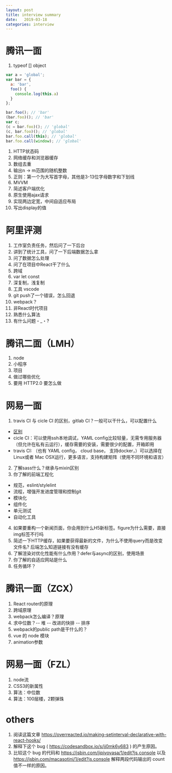 ```yaml
---
layout: post
title: interview summary
date:   2019-03-18
categories: interview
---
```


# 腾讯一面

1. typeof [] object

```js
var a = 'global';
var bar = {
  a: 'bar',
  foo() {
    console.log(this.a)
  }
};

bar.foo(); // 'bar'
(bar.foo)(); // 'bar'
var c;
(c = bar.foo)(); // 'global'
(c, bar.foo)(); // 'global'
bar.foo.call(this); // 'global'
bar.foo.call(window); // 'global'
```

1. HTTP状态码
2. 网络缓存和浏览器缓存
3. 数组去重
4. 输出n -> m范围的随机整数
5. 正则：第一个为大写首字母，其他是3-13位字母数字和下划线
6. MVVM
7. 简述客户端优化
8. 原生使用ajax请求
9. 实现两边定宽，中间自适应布局
10. 写出display的值

# 阿里评测

1. 工作室负责任务，然后问了一下后台
2. 讲到了统计工具，问了一下后端数据怎么拿
3. 问了数据怎么处理
4. 问了在项目中React干了什么
5. 跨域
6. var let const
7. 深复制，浅复制
8. 工具 vscode
9. git push了一个错误，怎么回退
10. webpack？
11. 非React时代项目
12. 熟悉什么算法
13. 有什么问题・_・?

# 腾讯二面（LMH）

1. node
2. 小程序
3. 项目
4. 做过哪些优化
5. 要用 HTTP2.0 要怎么做

# 网易一面

1. travis CI 与 cicle CI 的区别，gitlab CI？一般可以干什么，可以配置什么
  - [区别](https://hackernoon.com/continuous-integration-circleci-vs-travis-ci-vs-jenkins-41a1c2bd95f5)
  - cicle CI：可以使用ssh本地调试，YAML config比较轻量，无需专用服务器（但允许在私有云运行），缓存需要的安装，需要很少的配置，开箱即用
  - travis CI: （也有 YAML config， cloud base， 支持docker，）可以选择在Linux或者 Mac OSX运行，更多语言，支持构建矩阵（使用不同环境和语言）
2. 了解sass什么？继承与mixin区别
3. 你了解的前端工程化
  - 规范，eslint/stylelint
  - 流程，增强开发进度管理和控制git
  - 模块化
  - 组件化
  - 单元测试
  - 自动化工具
4. 如果要重构一个新闻页面，你会用到什么H5新标签。figure为什么需要，直接img标签不行吗
5. 简述一下HTTP缓存，如果要获得最新的文件，为什么不使用query而是改变文件名? 后端怎么知道链接有没有缓存
6. 了解渲染对优化性能有什么作用？defer与async的区别，使用场景
7. 你了解的自适应网站是什么
8. 任务循环？


# 腾讯一面（ZCX）

1. React router的原理
2. 跨域原理
3. webpack怎么编译？原理
4. 求中位数？-- 堆 -- 改进的快排 -- 排序
5. webpack的public path是干什么的？
6. vue 的 node 模块
7. animation参数

# 网易一面（FZL）

1. node流
2. CSS3的新属性
3. 算法：中位数
4. 算法：100层楼，2颗弹珠

# others

1. 阅读这篇文章 https://overreacted.io/making-setinterval-declarative-with-react-hooks/ 
2. 解释下这个 bug ( https://codesandbox.io/s/jj0mk6y683 ) 的产生原因。
3. 比较这个 bug 的代码和 https://jsbin.com/jipivovasa/1/edit?js,console 
以及 https://jsbin.com/macasotini/1/edit?js,console
解释两段代码输出的 count 值不一样的原因。